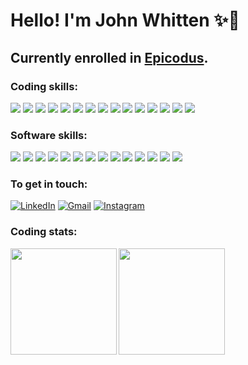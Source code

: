 # **Hello! I'm John Whitten** ✨🐢

## Currently enrolled in <a href="https://www.epicodus.com/" target="_blank">Epicodus</a>.

### **Coding skills:**

<a><img src="https://img.shields.io/badge/C%23-1f212b?style=for-the-badge&logo=c-sharp&logoColor=239120"/></a>
<a><img src="https://img.shields.io/badge/CSS3-1f212b?style=for-the-badge&logo=css3&logoColor=1572B6"/></a>
<a><img src="https://img.shields.io/badge/GIT-1f212b?style=for-the-badge&logo=git&logoColor=white"/></a>
<a><img src="https://img.shields.io/badge/GitHub-1f212b?style=for-the-badge&logo=github&logoColor=white"/></a>
<a><img src="https://img.shields.io/badge/HTML5-1f212b?style=for-the-badge&logo=html5&logoColor=white"/></a>
<a><img src="https://img.shields.io/badge/JavaScript-1f212b?style=for-the-badge&logo=javascript&logoColor=F7DF1E"/></a>
<a><img src="https://img.shields.io/badge/Jest-1f212b?style=for-the-badge&logo=jest&logoColor=white"/></a>
<a><img src="https://img.shields.io/badge/json-1f212b?style=for-the-badge&logo=json&logoColor=white"/></a>
<a><img src="https://img.shields.io/badge/jQuery-1f212b?style=for-the-badge&logo=jquery&logoColor=white"/></a>
<a><img src="https://img.shields.io/badge/Markdown-1f212b?style=for-the-badge&logo=markdown&logoColor=white"/></a>
<a><img src="https://img.shields.io/badge/Node.js-1f212b?style=for-the-badge&logo=nodedotjs&logoColor=white"/></a>
<a><img src="https://img.shields.io/badge/npm-1f212b?style=for-the-badge&logo=npm&logoColor=white"/></a>
<a><img src="https://img.shields.io/badge/React-1f212b?style=for-the-badge&logo=react&logoColor=61DAFB"/></a>
<a><img src="https://img.shields.io/badge/Visual_Studio_Code-1f212b?style=for-the-badge&logo=visual%20studio%20code&logoColor=white"/></a>
<a><img src="https://img.shields.io/badge/Webpack-1f212b?style=for-the-badge&logo=Webpack&logoColor=white"/></a>

### **Software skills:**

<a><img src="https://img.shields.io/badge/Adobe%20after%20affects-1f212b?style=for-the-badge&logo=Adobe%20after%20effects&logoColor=white"/></a>
<a><img src="https://img.shields.io/badge/Adobe%20Creative%20Cloud-1f212b?style=for-the-badge&logo=Adobe%20Creative%20Cloud&logoColor=white"/></a>
<a><img src="https://img.shields.io/badge/Adobe%20Illustrator-1f212b?style=for-the-badge&logo=adobe%20illustrator&logoColor=white"/></a>
<a><img src="https://img.shields.io/badge/Adobe%20InDesign-1f212b?style=for-the-badge&logo=Adobe%20InDesign&logoColor=white"/></a>
<a><img src="https://img.shields.io/badge/Adobe%20Lightroom-1f212b?style=for-the-badge&logo=Adobe%20Lightroom&logoColor=white"/></a>
<a><img src="https://img.shields.io/badge/Adobe%20Photoshop-1f212b?style=for-the-badge&logo=Adobe%20Photoshop&logoColor=white"/></a>
<a><img src="https://img.shields.io/badge/Adobe%20Premiere%20Pro-1f212b?style=for-the-badge&logo=Adobe%20Premiere%20Pro&logoColor=white"/></a>
<a><img src="https://img.shields.io/badge/Audacity-1f212b?style=for-the-badge&logo=audacity&logoColor=white"/></a>
<a><img src="https://img.shields.io/badge/blender-1f212b?style=for-the-badge&logo=blender&logoColor=white"/></a>
<a><img src="https://img.shields.io/badge/Discord-1f212b?style=for-the-badge&logo=discord&logoColor=white"/></a>
<a><img src="https://img.shields.io/badge/Google%20Meet-1f212b?style=for-the-badge&logo=google-meet&logoColor=white"/></a>
<a><img src="https://img.shields.io/badge/mac%20os-1f212b?style=for-the-badge&logo=apple&logoColor=white"/></a>
<a><img src="https://img.shields.io/badge/Sketch-1f212b?style=for-the-badge&logo=sketch&logoColor=white"/></a>
<a><img src="https://img.shields.io/badge/Zoom-1f212b?style=for-the-badge&logo=zoom&logoColor=white"/></a>

### **To get in touch:**

<a href="https://www.linkedin.com/in/johnwhitten-studio/"><img alt="LinkedIn" src="https://img.shields.io/badge/LinkedIn-1f212b?style=for-the-badge&logo=linkedin&logoColor=white"/></a>
<a href="mailto:johnwhitten.studio@gmail.com"><img alt="Gmail" src="https://img.shields.io/badge/Gmail-1f212b?style=for-the-badge&logo=gmail&logoColor=white" /></a>
<a href="https://www.instagram.com/john.whitten/?hl=en"><img alt="Instagram" src="https://img.shields.io/badge/Instagram-1f212b?style=for-the-badge&logo=instagram&logoColor=white"/></a>

### **Coding stats:**

<img align="left" height="170px" src="https://github-readme-stats.vercel.app/api?username=johnwhittenstudio&show_icons=true&theme=tokyonight" />
<img align="left" height="170px" src="https://github-readme-stats.vercel.app/api/top-langs/?username=johnwhittenstudio&layout=compact&theme=tokyonight" /><br>
